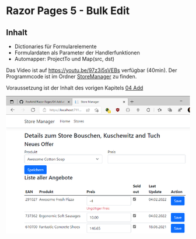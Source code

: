 # Razor Pages 5 - Bulk Edit

## Inhalt

- Dictionaries für Formularelemente
- Formulardaten als Parameter der Handlerfunktionen
- Automapper: ProjectTo und Map(src, dst)

Das Video ist auf https://youtu.be/97z3i5sVEBs verfügbar (40min). Der Programmcode ist im
Ordner [StoreManager](StoreManager) zu finden.

Voraussetzung ist der Inhalt des vorigen Kapitels [04 Add](../04%20Add/README.md)

![](screenshot.png)
